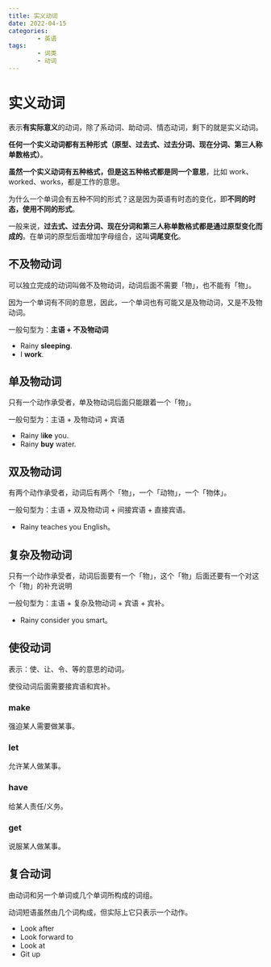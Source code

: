 ```yaml
---
title: 实义动词
date: 2022-04-15
categories:
        - 英语
tags:
        - 词类
        - 动词
---
```


# 实义动词

表示**有实际意义**的动词，除了系动词、助动词、情态动词，剩下的就是实义动词。

**任何一个实义动词都有五种形式（原型、过去式、过去分词、现在分词、第三人称单数格式）**。

**虽然一个实义动词有五种格式，但是这五种格式都是同一个意思**，比如 work、worked、works，都是工作的意思。

为什么一个单词会有五种不同的形式？这是因为英语有时态的变化，即**不同的时态，使用不同的形式**。

一般来说，**过去式、过去分词、现在分词和第三人称单数格式都是通过原型变化而成的**。在单词的原型后面增加字母组合，这叫**词尾变化**。

## 不及物动词

可以独立完成的动词叫做不及物动词，动词后面不需要「物」，也不能有「物」。

因为一个单词有不同的意思，因此，一个单词也有可能又是及物动词，又是不及物动词。

一般句型为：**主语 + 不及物动词**

- Rainy **sleeping**.
- I **work**.

## 单及物动词

只有一个动作承受者，单及物动词后面只能跟着一个「物」。

一般句型为：主语 + 及物动词 + 宾语

- Rainy l**ike** you.
- Rainy **buy** water.

## 双及物动词

有两个动作承受者，动词后有两个「物」，一个「动物」，一个「物体」。

一般句型为：主语 + 双及物动词 + 间接宾语 + 直接宾语。

- Rainy teaches you English。

## 复杂及物动词

只有一个动作承受者，动词后面要有一个「物」，这个「物」后面还要有一个对这个「物」的补充说明

一般句型为：主语 + 复杂及物动词 + 宾语 + 宾补。

- Rainy consider you smart。

## 使役动词

表示：使、让、令、等的意思的动词。

使役动词后面需要接宾语和宾补。

### make

强迫某人需要做某事。

### let

允许某人做某事。

### have

给某人责任/义务。

### get

说服某人做某事。

## 复合动词

由动词和另一个单词或几个单词所构成的词组。

动词短语虽然由几个词构成，但实际上它只表示一个动作。

- Look after
- Look forward to
- Look at
- Git up
